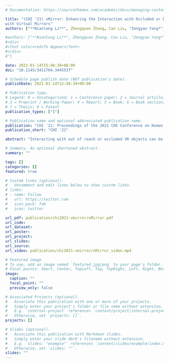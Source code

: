 ```yaml
---
# Documentation: https://sourcethemes.com/academic/docs/managing-content/

title: "(CHI '21) vMirror: Enhancing the Interaction with Occluded or Distant Objects in VR
with Virtual Mirrors"
authors: ["**Nianlong Li**", Zhengquan Zhang, Can Liu, "Zengyao Yang*", Yinan Fu, Feng Tian, Teng Han, "Mingming Fan"]

#authors: ["**Nianlong Li**", Zhengquan Zhang, Can Liu, "Zengyao Yang*", Yinan Fu, Feng Tian, #Teng Han, "Mingming Fan
#<div>
#<font color=red>To Appear</font>
#</div>
#"]

date: 2021-01-14T15:48:39+08:00
doi: "10.1145/3411764.3445537"

# Schedule page publish date (NOT publication's date).
publishDate: 2021-01-14T15:48:39+08:00

# Publication type.
# Legend: 0 = Uncategorized; 1 = Conference paper; 2 = Journal article;
# 3 = Preprint / Working Paper; 4 = Report; 5 = Book; 6 = Book section;
# 7 = Thesis; 8 = Patent
publication_types: ["1"]

# Publication name and optional abbreviated publication name.
publication: "CHI '21: Proceedings of the 2021 CHI Conference on Human Factors in Computing Systems"
publication_short: "CHI '21"

abstract: "Interacting with out of reach or occluded VR objects can be cumbersome. Although users can change their position and orientation, such as via teleporting, to help observe and select, doing so frequently may cause loss of spatial orientation or motion sickness. We present vMirror, an interactive widget leveraging reflection of mirrors to observe and select distant or occluded objects. We first designed interaction techniques for placing mirrors and interacting with objects through mirrors. We then conducted a formative study to explore a semi-automated mirror placement method with manual adjustments. Next, we conducted a target-selection experiment to measure the effect of the mirror's orientation on users' performance. Results showed that vMirror can be as efficient as direct target selection for most mirror orientations. We further compared vMirror with teleport technique in a virtual treasure hunt game and measured participants' task performance and subjective experiences. Finally, we discuss vMirorr user experience and present future directions."

# Summary. An optional shortened abstract.
summary: ""

tags: []
categories: []
featured: true

# Custom links (optional).
#   Uncomment and edit lines below to show custom links.
# links:
# - name: Follow
#   url: https://twitter.com
#   icon_pack: fab
#   icon: twitter

url_pdf: publication/chi2021-vmirror/vMirror.pdf
url_code:
url_dataset:
url_poster:
url_project:
url_slides:
url_source:
url_video: publication/chi2021-vmirror/vMirror_video.mp4

# Featured image
# To use, add an image named `featured.jpg/png` to your page's folder. 
# Focal points: Smart, Center, TopLeft, Top, TopRight, Left, Right, BottomLeft, Bottom, BottomRight.
image:
  caption: ""
  focal_point: ""
  preview_only: false

# Associated Projects (optional).
#   Associate this publication with one or more of your projects.
#   Simply enter your project's folder or file name without extension.
#   E.g. `internal-project` references `content/project/internal-project/index.md`.
#   Otherwise, set `projects: []`.
projects: []

# Slides (optional).
#   Associate this publication with Markdown slides.
#   Simply enter your slide deck's filename without extension.
#   E.g. `slides: "example"` references `content/slides/example/index.md`.
#   Otherwise, set `slides: ""`.
slides: ""
---
```

